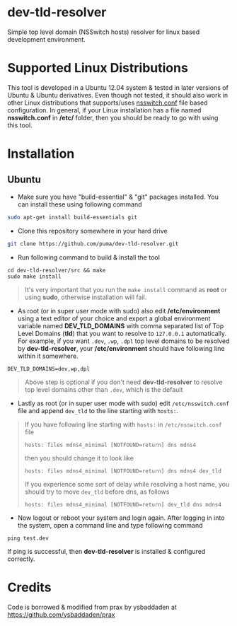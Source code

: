 # dev-tld-resolver

Simple top level domain (NSSwitch hosts) resolver for linux based development environment.

# Supported Linux Distributions

This tool is developed in a Ubuntu 12.04 system & tested in later versions of Ubuntu & Ubuntu derivatives. Even though not tested, it should also work in other Linux distributions that supports/uses [nsswitch.conf](http://man7.org/linux/man-pages/man5/nsswitch.conf.5.html) file based configuration. In general, if your Linux installation has a file named **nsswitch.conf** in **/etc/** folder, then you should be ready to go with using this tool.

# Installation

## Ubuntu

- Make sure you have "build-essential" & "git" packages installed. You can install these using following command
```bash
sudo apt-get install build-essentials git
```
- Clone this repository somewhere in your hard drive
```bash
git clone https://github.com/puma/dev-tld-resolver.git
```
-  Run following command to build & install the tool
```
cd dev-tld-resolver/src && make
sudo make install
```

> It's very important that you run the ```make install``` command as **root** or using **sudo**, otherwise installation will fail.

- As root (or in super user mode with sudo) also edit **/etc/environment** using a text editor of your choice and export a global environment variable named **DEV_TLD_DOMAINS** with comma separated list of Top Level Domains (**tld**) that you want to resolve to ```127.0.0.1``` automatically. For example, if you want ```.dev```, ```.wp```, ```.dpl``` top level domains to be resolved by **dev-tld-resolver**, your **/etc/environment** should have following line within it somewhere.
```
DEV_TLD_DOMAINS=dev,wp,dpl
```

> Above step is optional if you don't need **dev-tld-resolver** to resolve top level domains other than ```.dev```, which is the default

- Lastly as root (or in super user mode with sudo) edit ```/etc/nsswitch.conf``` file and append ```dev_tld``` to the line starting with ```hosts:```. 

> If you have following line starting with ```hosts:``` in ```/etc/nsswitch.conf``` file
> ```
> hosts: files mdns4_minimal [NOTFOUND=return] dns mdns4
> ```
> then you should change it to look like
> ```
> hosts: files mdns4_minimal [NOTFOUND=return] dns mdns4 dev_tld
> ```
> If you experience some sort of delay while resolving a host name, you should try to move ```dev_tld``` before dns, as follows
> ```
> hosts: files mdns4_minimal [NOTFOUND=return] dev_tld dns mdns4
> ```

- Now logout or reboot your system and login again. After logging in into the system, open a command line and type following command
```
ping test.dev
```
If ping is successful, then **dev-tld-resolver** is installed & configured correctly.

# Credits

Code is borrowed & modified from prax by ysbaddaden at https://github.com/ysbaddaden/prax

